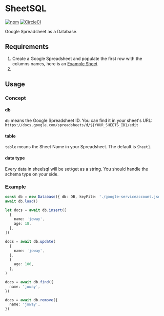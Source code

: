 # SheetSQL

[![npm](https://img.shields.io/npm/v/sheetsql.svg)](https://www.npmjs.com/package/sheetsql)
[![CircleCI](https://circleci.com/gh/joway/sheetsql.svg?style=shield)](https://circleci.com/gh/joway/sheetsql)

Google Spreadsheet as a Database.

## Requirements

1. Create a Google Spreadsheet and populate the first row with the columns names, here is an [Example Sheet](https://docs.google.com/spreadsheets/d/1ya2Tl2ev9M80xYwspv7FJaoWq0oVOMBk3VF0f0MXv2s/edit?usp=sharing)
2. 

## Usage

### Concept

#### db

`db` means the Google Spreadsheet ID. You can find it in your sheet's URL: `https://docs.google.com/spreadsheets/d/${YOUR_SHEETS_ID}/edit`

#### table

`table` means the Sheet Name in your Spreadsheet. The default is `Sheet1`.

#### data type

Every data in sheelsql will be set/get as a string. You should handle the schema type on your side.

### Example

```typescript
const db = new Database({ db: DB, keyFile: './google-serviceaccount.json' })
await db.load()

let docs = await db.insert([
  {
    name: 'joway',
    age: 18,
  },
])

docs = await db.update(
  {
    name: 'joway',
  },
  {
    age: 100,
  },
)

docs = await db.find({
  name: 'joway',
})

docs = await db.remove({
  name: 'joway',
})
```
